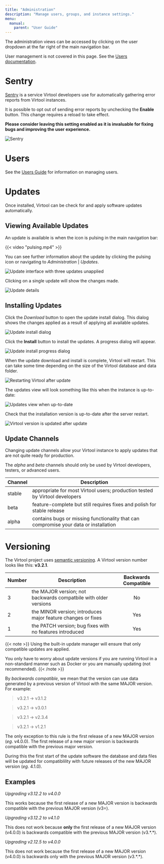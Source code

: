 ```yaml
---
title: "Administration"
description: "Manage users, groups, and instance settings."
menu:
  manual:
    parent: "User Guide"
---
```


The administration views can be accessed by clicking on the user dropdown at the far right of the main navigation bar.

User management is not covered in this page. See the [Users documentation](/docs/manual/ug_users).

# Sentry

[Sentry](https://sentry.io) is a service Virtool developers use for automatically gathering error reports from Virtool instances.

It is possible to opt out of sending error reports by unchecking the <i class="far fa-check-square"></i> **Enable** button. This change requires a reload to take effect.

**Please consider leaving this setting enabled as it is invaluable for fixing bugs and improving the user experience.**

![Sentry](sentry.png)

# Users

See the [Users Guide](/docs/manual/ug_users) for information on managing users.

# Updates

Once installed, Virtool can be check for and apply software updates automatically.

## Viewing Available Updates

An update is available is when the <i class="fa fa-arrow-alt-circle-up"></i> icon is pulsing in the main navigation bar:

{{< video "pulsing.mp4" >}}

You can see further information about the update by clicking the pulsing icon or navigating to _Administration_ | _Updates_.

![Update interface with three updates unapplied](updates_unapplied.png)

Clicking on a single update will show the changes made.

![Update details](updates_detail.png)

## Installing Updates

Click the <i class="fa fa-download"></i> _Download_ button to open the update install dialog. This dialog shows the changes applied as a result of applying all available updates.

![Update install dialog](updates_install_dialog.png)

Click the <i class="fa fa-download"></i> **Install** button to install the updates. A progress dialog will appear.

![Update install progress dialog](updates_installing.png)

When the update download and install is complete, Virtool will restart. This can take some time depending on the size of the Virtool database and data folder.

![Restarting Virtool after update](updates_restarting.png)

The updates view will look something like this when the instance is up-to-date:

![Updates view when up-to-date](updates-current.png)

Check that the installation version is up-to-date after the server restart.

![Virtool version is updated after update](updates_version.png)

## Update Channels

Changing update channels allow your Virtool instance to apply updates that are not quite ready for production.

The _alpha_ and _beta_ channels should only be used by Virtool developers, testers, or advanced users.

| Channel | Description                                                                          |
| ------- | ------------------------------------------------------------------------------------ |
| stable  | appropriate for most Virtool users; production tested by Virtool developers          |
| beta    | feature-complete but still requires fixes and polish for stable release              |
| alpha   | contains bugs or missing functionality that can compromise your data or installation |

# Versioning

The Virtool project uses [semantic versioning](https://semver.org/). A Virtool version number looks like this: **v3.2.1**.

| Number | Description                                                     | Backwards Compatible |
| ------ | --------------------------------------------------------------- | :------------------: |
| 3      | the MAJOR version; not backwards compatbile with older versions |          No          |
| 2      | the MINOR version; introduces major feature changes or fixes    |         Yes          |
| 1      | the PATCH version; bug fixes with no features introduced        |         Yes          |

{{< note >}}
Using the built-in update manager will ensure that only compatible updates are applied.

You only have to worry about update versions if you are running Virtool in a non-standard manner such as Docker or you are manually updating (not recommended).
{{< /note >}}

By _backwards compatible_, we mean that the version can use data generated by a previous version of Virtool with the same MAJOR version. For example:

> <i class="fa fa-check-circle is-green"></i> v3.2.1 → v3.1.2

> <i class="fa fa-check-circle is-green"></i> v3.2.1 → v3.0.1

> <i class="fa fa-times-circle is-red"></i> v3.2.1 → v2.3.4

> <i class="fa fa-times-circle is-red"></i> v3.2.1 → v1.2.1

The only exception to this rule is the first release of a new MAJOR version (_eg_. v4.0.0). The first release of a new major version is backwards compatible with the previous major version.

During this the first start of the update software the database and data files will be updated for compatiblility with future releases of the new MAJOR version (_eg._ 4.1.0).

## Examples

<i class="fa fa-check-circle is-green"></i> _Upgrading v3.12.2 to v4.0.0_

This works because the first release of a new MAJOR version is backwards compatible with the previous MAJOR version (v3=).

<i class="fa fa-times-circle is-red"></i> _Upgrading v3.12.2 to v4.1.0_

This does not work because **only** the first release of a new MAJOR version (v4.0.0) is backwards compatible with the previous MAJOR version (v3.\*.\*).

<i class="fa fa-times-circle is-red"></i> _Upgrading v2.12.5 to v4.0.0_

This does not work because the first release of a new MAJOR version (v4.0.0) is backwards only with the previous MAJOR version (v3.\*.\*).
